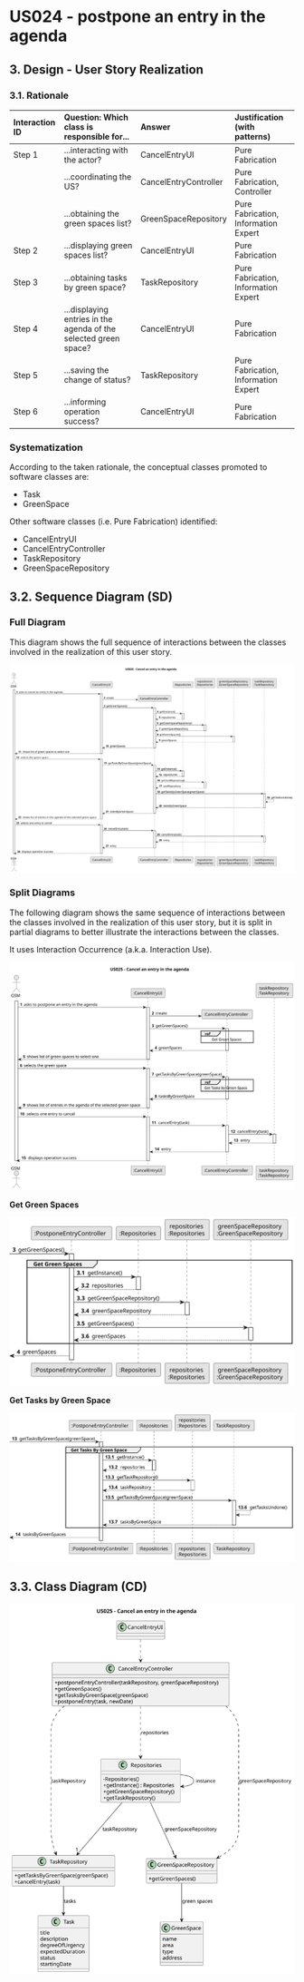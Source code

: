 # US024 - postpone an entry in the agenda

## 3. Design - User Story Realization 

### 3.1. Rationale

| Interaction ID | Question: Which class is responsible for...                      | Answer                | Justification (with patterns)            |
|:---------------|:-----------------------------------------------------------------|:----------------------|:-----------------------------------------|
| Step 1         | ...interacting with the actor?                                   | CancelEntryUI         | Pure Fabrication                         |
|                | ...coordinating the US?                                          | CancelEntryController | Pure Fabrication, Controller             |
|                | ...obtaining the green spaces list?                              | GreenSpaceRepository  | Pure Fabrication, Information Expert     |
| Step 2         | ...displaying green spaces list?                                 | CancelEntryUI         | Pure Fabrication                         |
| Step 3         | ...obtaining tasks by green space?                               | TaskRepository        | Pure Fabrication, Information Expert     |
| Step 4         | ...displaying entries in the agenda of the selected green space? | CancelEntryUI         | Pure Fabrication                         |
| Step 5         | ...saving the change of status?                                  | TaskRepository        | Pure Fabrication,  Information Expert    |              
| Step 6         | ...informing operation success?                                  | CancelEntryUI         | Pure Fabrication                         |

### Systematization ##

According to the taken rationale, the conceptual classes promoted to software classes are: 

* Task
* GreenSpace

Other software classes (i.e. Pure Fabrication) identified: 

* CancelEntryUI  
* CancelEntryController
* TaskRepository
* GreenSpaceRepository

## 3.2. Sequence Diagram (SD)

### Full Diagram

This diagram shows the full sequence of interactions between the classes involved in the realization of this user story.

![US04 - Sequence Diagram - Full](svg/us025-sequence-diagram-full.svg)

### Split Diagrams

The following diagram shows the same sequence of interactions between the classes involved in the realization of this user story, but it is split in partial diagrams to better illustrate the interactions between the classes.

It uses Interaction Occurrence (a.k.a. Interaction Use).

![US04 - Sequence Diagram - split](svg/us025-sequence-diagram-split.svg)

**Get Green Spaces**

![Sequence Diagram - Partial - Get Green Spaces](svg/us025-sequence-diagram-partial-get-green-spaces.svg)

**Get Tasks by Green Space**

![Sequence Diagram - Partial - Get Skills](svg/us025-sequence-diagram-partial-get-tasks-by-green-space.svg)


## 3.3. Class Diagram (CD)

![US025 - Class Diagram](svg/us025-class-diagram.svg)